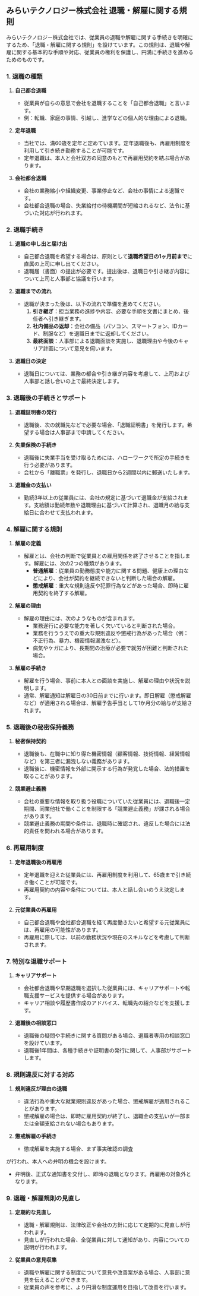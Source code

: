 ## みらいテクノロジー株式会社 退職・解雇に関する規則

みらいテクノロジー株式会社では、従業員の退職や解雇に関する手続きを明確にするため、「退職・解雇に関する規則」を設けています。この規則は、退職や解雇に関する基本的な手順や対応、従業員の権利を保護し、円満に手続きを進めるためのものです。

### 1. 退職の種類

1. **自己都合退職**
   - 従業員が自らの意思で会社を退職することを「自己都合退職」と言います。
   - 例：転職、家庭の事情、引越し、進学などの個人的な理由による退職。

2. **定年退職**
   - 当社では、満60歳を定年と定めています。定年退職後も、再雇用制度を利用して引き続き勤務することが可能です。
   - 定年退職は、本人と会社双方の同意のもとで再雇用契約を結ぶ場合があります。

3. **会社都合退職**
   - 会社の業務縮小や組織変更、事業停止など、会社の事情による退職です。
   - 会社都合退職の場合、失業給付の待機期間が短縮されるなど、法令に基づいた対応が行われます。

### 2. 退職手続き

1. **退職の申し出と届け出**
   - 自己都合退職を希望する場合は、原則として**退職希望日の1ヶ月前まで**に直属の上司に申し出てください。
   - 退職届（書面）の提出が必要です。提出後は、退職日や引き継ぎ内容について上司と人事部と協議を行います。

2. **退職までの流れ**
   - 退職が決まった後は、以下の流れで準備を進めてください。
     1. **引き継ぎ**：担当業務の進捗や内容、必要な手順を文書にまとめ、後任者へ引き継ぎます。
     2. **社内備品の返却**：会社の備品（パソコン、スマートフォン、IDカード、制服など）を退職日までに返却してください。
     3. **最終面談**：人事部による退職面談を実施し、退職理由や今後のキャリア計画について意見を伺います。

3. **退職日の決定**
   - 退職日については、業務の都合や引き継ぎ内容を考慮して、上司および人事部と話し合いの上で最終決定します。

### 3. 退職後の手続きとサポート

1. **退職証明書の発行**
   - 退職後、次の就職先などで必要な場合、「退職証明書」を発行します。希望する場合は人事部まで申請してください。

2. **失業保険の手続き**
   - 退職後に失業手当を受け取るためには、ハローワークで所定の手続きを行う必要があります。
   - 会社から「離職票」を発行し、退職日から2週間以内に郵送いたします。

3. **退職金の支払い**
   - 勤続3年以上の従業員には、会社の規定に基づいて退職金が支給されます。支給額は勤続年数や退職理由に基づいて計算され、退職月の給与支給日に合わせて支払われます。

### 4. 解雇に関する規則

1. **解雇の定義**
   - 解雇とは、会社の判断で従業員との雇用関係を終了させることを指します。解雇には、次の2つの種類があります。
     - **普通解雇**：従業員の勤務態度や能力に関する問題、健康上の理由などにより、会社が契約を継続できないと判断した場合の解雇。
     - **懲戒解雇**：重大な規則違反や犯罪行為などがあった場合、即時に雇用契約を終了する解雇。

2. **解雇の理由**
   - 解雇の理由には、次のようなものが含まれます。
     - 業務遂行に必要な能力を著しく欠いていると判断された場合。
     - 業務を行ううえでの重大な規則違反や懲戒行為があった場合（例：不正行為、暴力、機密情報漏洩など）。
     - 病気やケガにより、長期間の治療が必要で就労が困難と判断された場合。

3. **解雇の手続き**
   - 解雇を行う場合、事前に本人との面談を実施し、解雇の理由や状況を説明します。
   - 通常、解雇通知は解雇日の30日前までに行います。即日解雇（懲戒解雇など）が適用される場合は、解雇予告手当として1か月分の給与が支給されます。

### 5. 退職後の秘密保持義務

1. **秘密保持契約**
   - 退職後も、在職中に知り得た機密情報（顧客情報、技術情報、経営情報など）を第三者に漏洩しない義務があります。
   - 退職後に、機密情報を外部に開示する行為が発覚した場合、法的措置を取ることがあります。

2. **競業避止義務**
   - 会社の重要な情報を取り扱う役職についていた従業員には、退職後一定期間、同業他社で働くことを制限する「競業避止義務」が課される場合があります。
   - 競業避止義務の期間や条件は、退職時に確認され、違反した場合には法的責任を問われる場合があります。

### 6. 再雇用制度

1. **定年退職後の再雇用**
   - 定年退職を迎えた従業員には、再雇用制度を利用して、65歳まで引き続き働くことが可能です。
   - 再雇用契約の内容や条件については、本人と話し合いのうえ決定します。

2. **元従業員の再雇用**
   - 自己都合退職や会社都合退職を経て再度働きたいと希望する元従業員には、再雇用の可能性があります。
   - 再雇用に際しては、以前の勤務状況や現在のスキルなどを考慮して判断されます。

### 7. 特別な退職サポート

1. **キャリアサポート**
   - 会社都合退職や早期退職を選択した従業員には、キャリアサポートや転職支援サービスを提供する場合があります。
   - キャリア相談や履歴書作成のアドバイス、転職先の紹介などを支援します。

2. **退職後の相談窓口**
   - 退職後の疑問や手続きに関する質問がある場合、退職者専用の相談窓口を設けています。
   - 退職後1年間は、各種手続きや証明書の発行に関して、人事部がサポートします。

### 8. 規則違反に対する対応

1. **規則違反が理由の退職**
   - 違法行為や重大な就業規則違反があった場合、懲戒解雇が適用されることがあります。
   - 懲戒解雇の場合は、即時に雇用契約が終了し、退職金の支払いが一部または全額支給されない場合もあります。

2. **懲戒解雇の手続き**
   - 懲戒解雇を実施する場合、まず事実確認の調査

が行われ、本人への弁明の機会を設けます。
   - 弁明後、正式な通知書を交付し、即時の退職となります。再雇用の対象外となります。

### 9. 退職・解雇規則の見直し

1. **定期的な見直し**
   - 退職・解雇規則は、法律改正や会社の方針に応じて定期的に見直しが行われます。
   - 見直しが行われた場合、全従業員に対して通知があり、内容についての説明が行われます。

2. **従業員の意見収集**
   - 退職や解雇に関する制度について意見や改善案がある場合、人事部に意見を伝えることができます。
   - 従業員の声を参考に、より円滑な制度運用を目指して改善を行います。
